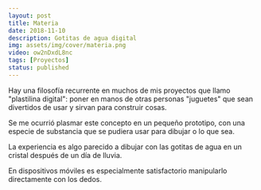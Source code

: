 ```yaml
---
layout: post
title: Materia
date: 2018-11-10
description: Gotitas de agua digital
img: assets/img/cover/materia.png
video: ow2nDxdL8nc
tags: [Proyectos]
status: published
---
```


Hay una filosofía recurrente en muchos de mis proyectos que llamo "plastilina digital": poner en manos de otras personas "juguetes" que sean divertidos de usar y sirvan para construir cosas.

Se me ocurrió plasmar este concepto en un pequeño prototipo, con una especie de substancia que se pudiera usar para dibujar o lo que sea.

La experiencia es algo parecido a dibujar con las gotitas de agua en un cristal después de un día de lluvia.

En dispositivos móviles es especialmente satisfactorio manipularlo directamente con los dedos.